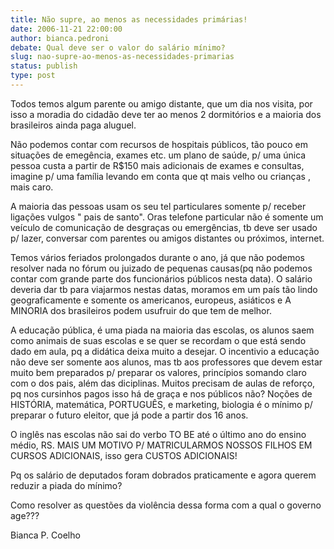 ```yaml
---
title: Não supre, ao menos as necessidades primárias!
date: 2006-11-21 22:00:00
author: bianca.pedroni
debate: Qual deve ser o valor do salário mínimo?
slug: nao-supre-ao-menos-as-necessidades-primarias
status: publish 
type: post
---
```


Todos temos algum parente ou amigo distante, que um dia nos visita, por isso a moradia do cidadão deve ter ao menos 2 dormitórios e a maioria dos brasileiros ainda paga aluguel.  

Não podemos contar com recursos de hospitais públicos, tão pouco em situações de emegência, exames etc. um plano de saúde, p/ uma única pessoa custa a partir de R$150 mais adicionais de exames e consultas, imagine p/ uma família levando em conta que qt mais velho ou crianças , mais caro.  

A maioria das pessoas usam os seu tel particulares somente p/ receber ligações vulgos " pais de santo". Oras telefone particular não é somente um veículo de comunicação de desgraças ou emergências, tb deve ser usado p/ lazer, conversar com parentes ou amigos distantes ou próximos, internet.  

Temos vários feriados prolongados durante o ano, já que não podemos resolver nada no fórum ou juizado de pequenas causas(pq não podemos contar com grande parte dos funcionários públicos nesta data). O salário deveria dar tb para viajarmos nestas datas, moramos em um país tão lindo geograficamente e somente os americanos, europeus, asiáticos e A MINORIA dos brasileiros podem usufruir do que tem de melhor.  

A educação pública, é uma piada na maioria das escolas, os alunos saem como animais de suas escolas e se quer se recordam o que está sendo dado em aula, pq a didática deixa muito a desejar. O incentivio a educação não deve ser somente aos alunos, mas tb aos professores que devem estar muito bem preparados p/ preparar os valores, princípios somando claro com o dos pais, além das diciplinas. Muitos precisam de aulas de reforço, pq nos cursinhos pagos isso há de graça e nos públicos não? Noções de HISTÓRIA, matemática, PORTUGUÊS, e marketing, biologia é o mínimo p/ preparar o futuro eleitor, que já pode a partir dos 16 anos.  

O inglês nas escolas não sai do verbo TO BE até o último ano do ensino médio, RS. MAIS UM MOTIVO P/ MATRICULARMOS NOSSOS FILHOS EM CURSOS ADICIONAIS, isso gera CUSTOS ADICIONAIS!  

Pq os salário de deputados foram dobrados praticamente e agora querem reduzir a piada do mínimo?  

Como resolver as questões da violência dessa forma com a qual o governo age???  

 Bianca P. Coelho  

  

  

  

  

  

  

